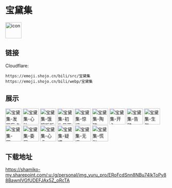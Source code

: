 # 宝黛集
<img src="https://emoji.shojo.cn/bili/src/宝黛集/icon.png" width="50" height="50" alt="icon">

## 链接
Cloudflare:
```
https://emoji.shojo.cn/bili/src/宝黛集
https://emoji.shojo.cn/bili/webp/宝黛集
```
## 展示
<img src="https://emoji.shojo.cn/bili/src/宝黛集/宝黛集-发现盲点.png" width="50" height="50" alt="宝黛集-发现盲点">
<img src="https://emoji.shojo.cn/bili/src/宝黛集/宝黛集-心动.png" width="50" height="50" alt="宝黛集-心动">
<img src="https://emoji.shojo.cn/bili/src/宝黛集/宝黛集-饿饿饭饭.png" width="50" height="50" alt="宝黛集-饿饿饭饭">
<img src="https://emoji.shojo.cn/bili/src/宝黛集/宝黛集-初次见面.png" width="50" height="50" alt="宝黛集-初次见面">
<img src="https://emoji.shojo.cn/bili/src/宝黛集/宝黛集-惊讶.png" width="50" height="50" alt="宝黛集-惊讶">
<img src="https://emoji.shojo.cn/bili/src/宝黛集/宝黛集-陶醉.png" width="50" height="50" alt="宝黛集-陶醉">
<img src="https://emoji.shojo.cn/bili/src/宝黛集/宝黛集-开心.png" width="50" height="50" alt="宝黛集-开心">
<img src="https://emoji.shojo.cn/bili/src/宝黛集/宝黛集-告辞.png" width="50" height="50" alt="宝黛集-告辞">
<img src="https://emoji.shojo.cn/bili/src/宝黛集/宝黛集-生气.png" width="50" height="50" alt="宝黛集-生气">
<img src="https://emoji.shojo.cn/bili/src/宝黛集/宝黛集-困....png" width="50" height="50" alt="宝黛集-困...">
<img src="https://emoji.shojo.cn/bili/src/宝黛集/宝黛集-委屈.png" width="50" height="50" alt="宝黛集-委屈">
<img src="https://emoji.shojo.cn/bili/src/宝黛集/宝黛集-心虚.png" width="50" height="50" alt="宝黛集-心虚">
<img src="https://emoji.shojo.cn/bili/src/宝黛集/宝黛集-疑惑.png" width="50" height="50" alt="宝黛集-疑惑">
<img src="https://emoji.shojo.cn/bili/src/宝黛集/宝黛集-无语.png" width="50" height="50" alt="宝黛集-无语">
<img src="https://emoji.shojo.cn/bili/src/宝黛集/宝黛集-慌张.png" width="50" height="50" alt="宝黛集-慌张">

## 下载地址

https://shamiko-my.sharepoint.com/:u:/g/personal/img_yuru_pro/ERoFcdSnn8NBu74lkToPy88BawnIVGfUDEFJAx5Z_oRcTA